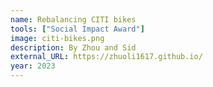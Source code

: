 ```yaml
---
name: Rebalancing CITI bikes
tools: ["Social Impact Award"]
image: citi-bikes.png
description: By Zhou and Sid
external_URL: https://zhuoli1617.github.io/
year: 2023
---
```


